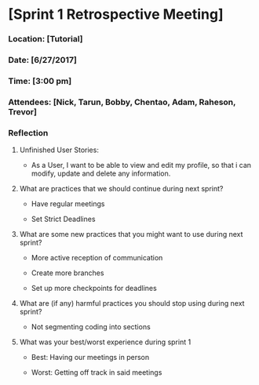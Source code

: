 # [Sprint 1 Retrospective Meeting]

### Location: [Tutorial]

### Date: [6/27/2017]

### Time: [3:00 pm]

### Attendees: [Nick, Tarun, Bobby, Chentao, Adam, Raheson, Trevor]

### Reflection

1. Unfinished User Stories:  

    * As a User, I want to be able to view and edit my profile, so that i can modify, update and delete any information.

2. What are practices that we should continue during next sprint?

    * Have regular meetings
    
    * Set Strict Deadlines
    
3. What are some new practices that you might want to use during next sprint?

    * More active reception of communication
    
    * Create more branches
    
    * Set up more checkpoints for deadlines
    
4. What are (if any) harmful practices you should stop using during next sprint?

    * Not segmenting coding into sections

5. What was your best/worst experience during sprint 1

    * Best: Having our meetings in person

    * Worst: Getting off track in said meetings